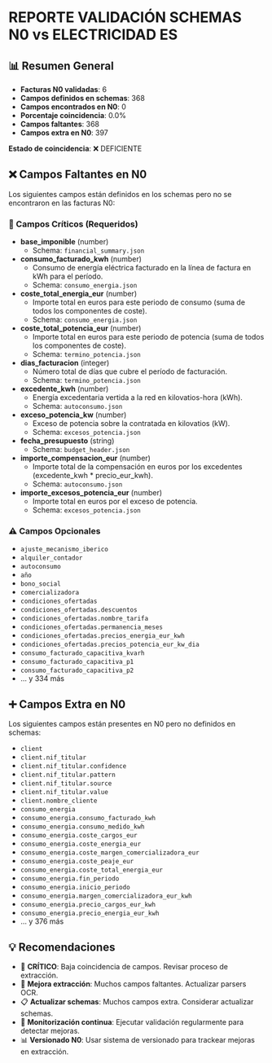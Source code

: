 # REPORTE VALIDACIÓN SCHEMAS N0 vs ELECTRICIDAD ES

## 📊 Resumen General

- **Facturas N0 validadas**: 6
- **Campos definidos en schemas**: 368
- **Campos encontrados en N0**: 0
- **Porcentaje coincidencia**: 0.0%
- **Campos faltantes**: 368
- **Campos extra en N0**: 397

**Estado de coincidencia**: ❌ DEFICIENTE

## ❌ Campos Faltantes en N0

Los siguientes campos están definidos en los schemas pero no se encontraron en las facturas N0:

### 🚨 Campos Críticos (Requeridos)

- **base_imponible** (number)
  - Schema: `financial_summary.json`
- **consumo_facturado_kwh** (number)
  - Consumo de energía eléctrica facturado en la línea de factura en kWh para el período.
  - Schema: `consumo_energia.json`
- **coste_total_energia_eur** (number)
  - Importe total en euros para este periodo de consumo (suma de todos los componentes de coste).
  - Schema: `consumo_energia.json`
- **coste_total_potencia_eur** (number)
  - Importe total en euros para este periodo de potencia (suma de todos los componentes de coste).
  - Schema: `termino_potencia.json`
- **dias_facturacion** (integer)
  - Número total de días que cubre el período de facturación.
  - Schema: `termino_potencia.json`
- **excedente_kwh** (number)
  - Energía excedentaria vertida a la red en kilovatios-hora (kWh).
  - Schema: `autoconsumo.json`
- **exceso_potencia_kw** (number)
  - Exceso de potencia sobre la contratada en kilovatios (kW).
  - Schema: `excesos_potencia.json`
- **fecha_presupuesto** (string)
  - Schema: `budget_header.json`
- **importe_compensacion_eur** (number)
  - Importe total de la compensación en euros por los excedentes (excedente_kwh * precio_eur_kwh).
  - Schema: `autoconsumo.json`
- **importe_excesos_potencia_eur** (number)
  - Importe total en euros por el exceso de potencia.
  - Schema: `excesos_potencia.json`

### ⚠️ Campos Opcionales

- `ajuste_mecanismo_iberico`
- `alquiler_contador`
- `autoconsumo`
- `año`
- `bono_social`
- `comercializadora`
- `condiciones_ofertadas`
- `condiciones_ofertadas.descuentos`
- `condiciones_ofertadas.nombre_tarifa`
- `condiciones_ofertadas.permanencia_meses`
- `condiciones_ofertadas.precios_energia_eur_kwh`
- `condiciones_ofertadas.precios_potencia_eur_kw_dia`
- `consumo_facturado_capacitiva_kvarh`
- `consumo_facturado_capacitiva_p1`
- `consumo_facturado_capacitiva_p2`
- ... y 334 más

## ➕ Campos Extra en N0

Los siguientes campos están presentes en N0 pero no definidos en schemas:

- `client`
- `client.nif_titular`
- `client.nif_titular.confidence`
- `client.nif_titular.pattern`
- `client.nif_titular.source`
- `client.nif_titular.value`
- `client.nombre_cliente`
- `consumo_energia`
- `consumo_energia.consumo_facturado_kwh`
- `consumo_energia.consumo_medido_kwh`
- `consumo_energia.coste_cargos_eur`
- `consumo_energia.coste_energia_eur`
- `consumo_energia.coste_margen_comercializadora_eur`
- `consumo_energia.coste_peaje_eur`
- `consumo_energia.coste_total_energia_eur`
- `consumo_energia.fin_periodo`
- `consumo_energia.inicio_periodo`
- `consumo_energia.margen_comercializadora_eur_kwh`
- `consumo_energia.precio_cargos_eur_kwh`
- `consumo_energia.precio_energia_eur_kwh`
- ... y 376 más

## 💡 Recomendaciones

- 🚨 **CRÍTICO**: Baja coincidencia de campos. Revisar proceso de extracción.
- 🔧 **Mejora extracción**: Muchos campos faltantes. Actualizar parsers OCR.
- 📋 **Actualizar schemas**: Muchos campos extra. Considerar actualizar schemas.
- 🔄 **Monitorización continua**: Ejecutar validación regularmente para detectar mejoras.
- 📊 **Versionado N0**: Usar sistema de versionado para trackear mejoras en extracción.
